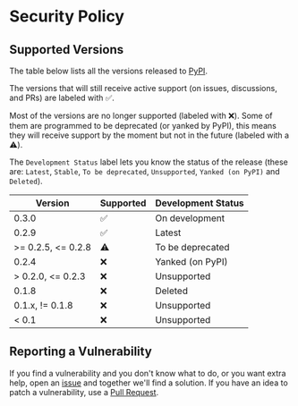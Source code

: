 # Security Policy

## Supported Versions

The table below lists all the versions released to [PyPI](http://pypi.org/project/aleat3).

The versions that will still receive active support (on issues, discussions, and PRs) are labeled with :white_check_mark:.

Most of the versions are no longer supported (labeled with :x:). Some of them are programmed to be deprecated (or yanked by PyPI), this means they will receive support
by the moment but not in the future (labeled with a :warning:).

The `Development Status` label lets you know the status of the release (these are: `Latest`, `Stable`, `To be deprecated`, `Unsupported`, `Yanked (on PyPI)` and `Deleted`).

| Version             | Supported          | Development Status  |
| ------------------- | ------------------ | ------------------- |
| 0.3.0               | :white_check_mark: | On development      |
| 0.2.9               | :white_check_mark: | Latest              |
| >= 0.2.5, <= 0.2.8  | :warning:          | To be deprecated    |
| 0.2.4               | :x:                | Yanked (on PyPI)    |
| > 0.2.0, <= 0.2.3   | :x:                | Unsupported         |
| 0.1.8               | :x:                | Deleted             |
| 0.1.x, != 0.1.8     | :x:                | Unsupported         |
| < 0.1               | :x:                | Unsupported         |

## Reporting a Vulnerability

If you find a vulnerability and you don't know what to do, or you want extra help, open an [issue](http://github.com/diddileija/diddiparser/issues) and together
we'll find a solution. If you have an idea to patch a vulnerability, use a [Pull Request](http://github.com/diddileija/diddiparser/pulls).
